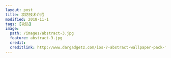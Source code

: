```yaml
---
layout: post
title: 攻防技术介绍
modified: 2018-11-1
tags: [攻防]
image:
  path: /images/abstract-3.jpg
  feature: abstract-3.jpg
  credit: 
  creditlink: http://www.dargadgetz.com/ios-7-abstract-wallpaper-pack-for-iphone-5-and-ipod-touch-retina/
---
```

